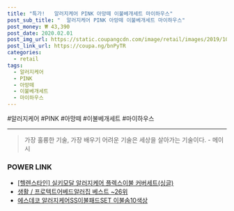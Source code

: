 ```yaml
--- 
title: "특가!   알러지케어 PINK 아망떼 이불베개세트 마이하우스" 
post_sub_title: "  알러지케어 PINK 아망떼 이불베개세트 마이하우스" 
post_money: ₩ 43,390 
post_date: 2020.02.01 
post_img_url: https://static.coupangcdn.com/image/retail/images/2019/10/18/13/0/eaa578a1-e0c0-4e16-833e-55ab60bec277.jpg 
post_link_url: https://coupa.ng/bnPyTR 
categories: 
  - retail 
tags: 
  - 알러지케어 
  - PINK 
  - 아망떼 
  - 이불베개세트 
  - 마이하우스 
--- 
```

  #알러지케어 #PINK #아망떼 #이불베개세트 #마이하우스 
<hr> 

> 가장 훌륭한 기술, 가장 배우기 어려운 기술은 세상을 살아가는 기술이다. - 메이시 


### POWER LINK

* <a href="https://blog.naver.com/fasyy4321/221786850860" target="_blank">[헬렌스타인] 실키모달 알러지케어 플렉스이불 커버세트(싱글)</a>
* <a href="https://blog.naver.com/santokki14/221779664821" target="_blank">생활 / 프로텍트어베드알러집 베스트 ~26위</a>
* <a href="https://blog.naver.com/fasyy4321/221789189921" target="_blank">에스데코 알러지케어SS이불패드SET 이불솜10색상</a>
